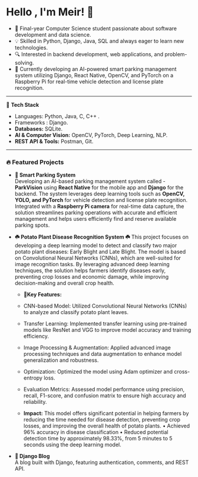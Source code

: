 # Hello , I'm Meir! 👋
- 🚀 Final-year Computer Science student passionate about software development and data science.
- 💡 Skilled in Python, Django, Java, SQL and always eager to learn new technologies.
- 🔍 Interested in backend development, web applications, and problem-solving.
- 📆 Currently developing an AI-powered smart parking management system utilizing Django, React Native, OpenCV, and PyTorch on a Raspberry Pi for real-time vehicle detection and license plate recognition.
---
🔧 **Tech Stack**
- Languages: Python, Java, C, C++ .
- Frameworks : Django.
- **Databases:** SQLite.
- **AI & Computer Vision:** OpenCV, PyTorch, Deep Learning, NLP.
- **REST API & Tools:** Postman, Git.
---
### 🔥 Featured Projects  
- **🚗 Smart Parking System**  
Developing an AI-based parking management system called - **ParkVision** using **React Native** for the mobile app and **Django**
for the backend. The system leverages deep learning tools such as **OpenCV, YOLO, and PyTorch** for vehicle detection and
license plate recognition. Integrated with a **Raspberry Pi camera** for real-time data capture, the solution streamlines parking
operations with accurate and efficient management and helps users efficiently find and reserve available parking spots.
- **☘️ Potato Plant Disease Recognition System ☘️**
This project focuses on developing a deep learning model to detect and classify two major potato plant diseases: Early Blight and Late Blight. The model is based on Convolutional Neural Networks (CNNs), which are well-suited for image recognition tasks. By leveraging advanced deep learning techniques, the solution helps farmers identify diseases early, preventing crop losses and economic damage, while improving decision-making and overall crop health.

  - **🔑Key Features:**
  - CNN-based Model: Utilized Convolutional Neural Networks (CNNs) to analyze and classify potato plant leaves.
  - Transfer Learning: Implemented transfer learning using pre-trained models like ResNet and VGG to improve model accuracy and training efficiency.
  - Image Processing & Augmentation: Applied advanced image processing techniques and data augmentation to enhance model generalization and robustness.
  - Optimization: Optimized the model using Adam optimizer and cross-entropy loss.
  - Evaluation Metrics: Assessed model performance using precision, recall, F1-score, and confusion matrix to ensure high accuracy and reliability.
  
  - **Impact:**
  This model offers significant potential in helping farmers by reducing the time needed for disease detection, preventing crop losses, and improving the overall health of potato plants.
  •	Achieved 96% accuracy in disease classification
  •	Reduced potential detection time by approximately 98.33%, from 5 minutes to 5 seconds using the deep learning model.

- **📄 Django Blog**  
  A blog built with Django, featuring authentication, comments, and REST API.


